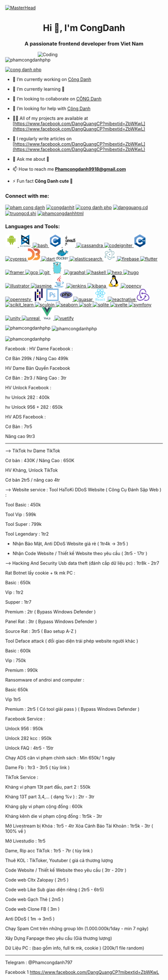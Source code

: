 [![MasterHead](https://firebasestorage.googleapis.com/v0/b/flexi-coding.appspot.com/o/dempgi7-520f8d5f-63d4-4453-8822-dbc149ae27f8.gif?alt=media&token=91c0c7b2-93c3-4029-b011-1a8703c5730d)](https://rishavchanda.io)
<h1 align="center">Hi 👋, I'm CongDanh</h1>
<h3 align="center">A passionate frontend developer from Viet Nam</h3>
<img align="right" alt="Coding" width="400" src="https://cdn.dribbble.com/users/1162077/screenshots/3848914/programmer.gif">
<p align="left"> <img src="https://komarev.com/ghpvc/?username=phamcongdanhphp&label=Profile%20views&color=000000&style=plastic" alt="phamcongdanhphp" /> </p>

<p align="left"> <a href="https://twitter.com/cong danh php" target="blank"><img src="https://img.shields.io/twitter/follow/cong danh php?logo=twitter&style=for-the-badge" alt="cong danh php" /></a> </p>

- 🔭 I’m currently working on [Công Danh](https://www.facebook.com/DangQuangCP?mibextid=ZbWKwL)

- 🌱 I’m currently learning **🐸**

- 👯 I’m looking to collaborate on [CÔNG Danh](https://www.facebook.com/DangQuangCP?mibextid=ZbWKwL)

- 🤝 I’m looking for help with [Công Danh](https://www.facebook.com/DangQuangCP?mibextid=ZbWKwL)

- 👨‍💻 All of my projects are available at [https://www.facebook.com/DangQuangCP?mibextid=ZbWKwL](https://www.facebook.com/DangQuangCP?mibextid=ZbWKwL)

- 📝 I regularly write articles on [https://www.facebook.com/DangQuangCP?mibextid=ZbWKwL](https://www.facebook.com/DangQuangCP?mibextid=ZbWKwL)

- 💬 Ask me about **🐸**

- 📫 How to reach me **Phamcongdanh9918@gmail.com**

- ⚡ Fun fact **Công Danh cute 🐸**

<h3 align="left">Connect with me:</h3>
<p align="left">
<a href="https://codepen.io/pham cong danh" target="blank"><img align="center" src="https://raw.githubusercontent.com/rahuldkjain/github-profile-readme-generator/master/src/images/icons/Social/codepen.svg" alt="pham cong danh" height="30" width="40" /></a>
<a href="https://dev.to/congdanhit" target="blank"><img align="center" src="https://raw.githubusercontent.com/rahuldkjain/github-profile-readme-generator/master/src/images/icons/Social/devto.svg" alt="congdanhit" height="30" width="40" /></a>
<a href="https://twitter.com/cong danh php" target="blank"><img align="center" src="https://raw.githubusercontent.com/rahuldkjain/github-profile-readme-generator/master/src/images/icons/Social/twitter.svg" alt="cong danh php" height="30" width="40" /></a>
<a href="https://fb.com/dangquang.cd" target="blank"><img align="center" src="https://raw.githubusercontent.com/rahuldkjain/github-profile-readme-generator/master/src/images/icons/Social/facebook.svg" alt="dangquang.cd" height="30" width="40" /></a>
<a href="https://instagram.com/truongcd.shi" target="blank"><img align="center" src="https://raw.githubusercontent.com/rahuldkjain/github-profile-readme-generator/master/src/images/icons/Social/instagram.svg" alt="truongcd.shi" height="30" width="40" /></a>
<a href="https://www.hackerrank.com/phamcongdanhhtml" target="blank"><img align="center" src="https://raw.githubusercontent.com/rahuldkjain/github-profile-readme-generator/master/src/images/icons/Social/hackerrank.svg" alt="phamcongdanhhtml" height="30" width="40" /></a>
</p>

<h3 align="left">Languages and Tools:</h3>
<p align="left"> <a href="https://developer.android.com" target="_blank" rel="noreferrer"> <img src="https://raw.githubusercontent.com/devicons/devicon/master/icons/android/android-original-wordmark.svg" alt="android" width="40" height="40"/> </a> <a href="https://backbonejs.org" target="_blank" rel="noreferrer"> <img src="https://raw.githubusercontent.com/devicons/devicon/master/icons/backbonejs/backbonejs-original-wordmark.svg" alt="backbonejs" width="40" height="40"/> </a> <a href="https://www.gnu.org/software/bash/" target="_blank" rel="noreferrer"> <img src="https://www.vectorlogo.zone/logos/gnu_bash/gnu_bash-icon.svg" alt="bash" width="40" height="40"/> </a> <a href="https://www.cprogramming.com/" target="_blank" rel="noreferrer"> <img src="https://raw.githubusercontent.com/devicons/devicon/master/icons/c/c-original.svg" alt="c" width="40" height="40"/> </a> <a href="https://canvasjs.com" target="_blank" rel="noreferrer"> <img src="https://raw.githubusercontent.com/Hardik0307/Hardik0307/master/assets/canvasjs-charts.svg" alt="canvasjs" width="40" height="40"/> </a> <a href="https://cassandra.apache.org/" target="_blank" rel="noreferrer"> <img src="https://www.vectorlogo.zone/logos/apache_cassandra/apache_cassandra-icon.svg" alt="cassandra" width="40" height="40"/> </a> <a href="https://codeigniter.com" target="_blank" rel="noreferrer"> <img src="https://cdn.worldvectorlogo.com/logos/codeigniter.svg" alt="codeigniter" width="40" height="40"/> </a> <a href="https://www.w3schools.com/cpp/" target="_blank" rel="noreferrer"> <img src="https://raw.githubusercontent.com/devicons/devicon/master/icons/cplusplus/cplusplus-original.svg" alt="cplusplus" width="40" height="40"/> </a> <a href="https://www.cypress.io" target="_blank" rel="noreferrer"> <img src="https://raw.githubusercontent.com/simple-icons/simple-icons/6e46ec1fc23b60c8fd0d2f2ff46db82e16dbd75f/icons/cypress.svg" alt="cypress" width="40" height="40"/> </a> <a href="https://d3js.org/" target="_blank" rel="noreferrer"> <img src="https://raw.githubusercontent.com/devicons/devicon/master/icons/d3js/d3js-original.svg" alt="d3js" width="40" height="40"/> </a> <a href="https://dart.dev" target="_blank" rel="noreferrer"> <img src="https://www.vectorlogo.zone/logos/dartlang/dartlang-icon.svg" alt="dart" width="40" height="40"/> </a> <a href="https://www.docker.com/" target="_blank" rel="noreferrer"> <img src="https://raw.githubusercontent.com/devicons/devicon/master/icons/docker/docker-original-wordmark.svg" alt="docker" width="40" height="40"/> </a> <a href="https://www.elastic.co" target="_blank" rel="noreferrer"> <img src="https://www.vectorlogo.zone/logos/elastic/elastic-icon.svg" alt="elasticsearch" width="40" height="40"/> </a> <a href="https://www.electronjs.org" target="_blank" rel="noreferrer"> <img src="https://raw.githubusercontent.com/devicons/devicon/master/icons/electron/electron-original.svg" alt="electron" width="40" height="40"/> </a> <a href="https://firebase.google.com/" target="_blank" rel="noreferrer"> <img src="https://www.vectorlogo.zone/logos/firebase/firebase-icon.svg" alt="firebase" width="40" height="40"/> </a> <a href="https://flutter.dev" target="_blank" rel="noreferrer"> <img src="https://www.vectorlogo.zone/logos/flutterio/flutterio-icon.svg" alt="flutter" width="40" height="40"/> </a> <a href="https://www.framer.com/" target="_blank" rel="noreferrer"> <img src="https://www.vectorlogo.zone/logos/framer/framer-icon.svg" alt="framer" width="40" height="40"/> </a> <a href="https://cloud.google.com" target="_blank" rel="noreferrer"> <img src="https://www.vectorlogo.zone/logos/google_cloud/google_cloud-icon.svg" alt="gcp" width="40" height="40"/> </a> <a href="https://git-scm.com/" target="_blank" rel="noreferrer"> <img src="https://www.vectorlogo.zone/logos/git-scm/git-scm-icon.svg" alt="git" width="40" height="40"/> </a> <a href="https://golang.org" target="_blank" rel="noreferrer"> <img src="https://raw.githubusercontent.com/devicons/devicon/master/icons/go/go-original.svg" alt="go" width="40" height="40"/> </a> <a href="https://graphql.org" target="_blank" rel="noreferrer"> <img src="https://www.vectorlogo.zone/logos/graphql/graphql-icon.svg" alt="graphql" width="40" height="40"/> </a> <a href="https://www.haskell.org/" target="_blank" rel="noreferrer"> <img src="https://upload.wikimedia.org/wikipedia/commons/1/1c/Haskell-Logo.svg" alt="haskell" width="40" height="40"/> </a> <a href="hexo.io/" target="_blank" rel="noreferrer"> <img src="https://www.vectorlogo.zone/logos/hexoio/hexoio-icon.svg" alt="hexo" width="40" height="40"/> </a> <a href="https://gohugo.io/" target="_blank" rel="noreferrer"> <img src="https://api.iconify.design/logos-hugo.svg" alt="hugo" width="40" height="40"/> </a> <a href="https://www.adobe.com/in/products/illustrator.html" target="_blank" rel="noreferrer"> <img src="https://www.vectorlogo.zone/logos/adobe_illustrator/adobe_illustrator-icon.svg" alt="illustrator" width="40" height="40"/> </a> <a href="https://jasmine.github.io/" target="_blank" rel="noreferrer"> <img src="https://www.vectorlogo.zone/logos/jasmine/jasmine-icon.svg" alt="jasmine" width="40" height="40"/> </a> <a href="https://www.java.com" target="_blank" rel="noreferrer"> <img src="https://raw.githubusercontent.com/devicons/devicon/master/icons/java/java-original.svg" alt="java" width="40" height="40"/> </a> <a href="https://www.jenkins.io" target="_blank" rel="noreferrer"> <img src="https://www.vectorlogo.zone/logos/jenkins/jenkins-icon.svg" alt="jenkins" width="40" height="40"/> </a> <a href="https://www.elastic.co/kibana" target="_blank" rel="noreferrer"> <img src="https://www.vectorlogo.zone/logos/elasticco_kibana/elasticco_kibana-icon.svg" alt="kibana" width="40" height="40"/> </a> <a href="https://www.linux.org/" target="_blank" rel="noreferrer"> <img src="https://raw.githubusercontent.com/devicons/devicon/master/icons/linux/linux-original.svg" alt="linux" width="40" height="40"/> </a> <a href="https://opencv.org/" target="_blank" rel="noreferrer"> <img src="https://www.vectorlogo.zone/logos/opencv/opencv-icon.svg" alt="opencv" width="40" height="40"/> </a> <a href="https://openresty.org/" target="_blank" rel="noreferrer"> <img src="https://openresty.org/images/logo.png" alt="openresty" width="40" height="40"/> </a> <a href="https://pandas.pydata.org/" target="_blank" rel="noreferrer"> <img src="https://raw.githubusercontent.com/devicons/devicon/2ae2a900d2f041da66e950e4d48052658d850630/icons/pandas/pandas-original.svg" alt="pandas" width="40" height="40"/> </a> <a href="https://www.photoshop.com/en" target="_blank" rel="noreferrer"> <img src="https://raw.githubusercontent.com/devicons/devicon/master/icons/photoshop/photoshop-line.svg" alt="photoshop" width="40" height="40"/> </a> <a href="https://www.php.net" target="_blank" rel="noreferrer"> <img src="https://raw.githubusercontent.com/devicons/devicon/master/icons/php/php-original.svg" alt="php" width="40" height="40"/> </a> <a href="https://quasar.dev/" target="_blank" rel="noreferrer"> <img src="https://cdn.quasar.dev/logo/svg/quasar-logo.svg" alt="quasar" width="40" height="40"/> </a> <a href="https://reactjs.org/" target="_blank" rel="noreferrer"> <img src="https://raw.githubusercontent.com/devicons/devicon/master/icons/react/react-original-wordmark.svg" alt="react" width="40" height="40"/> </a> <a href="https://reactnative.dev/" target="_blank" rel="noreferrer"> <img src="https://reactnative.dev/img/header_logo.svg" alt="reactnative" width="40" height="40"/> </a> <a href="https://redux.js.org" target="_blank" rel="noreferrer"> <img src="https://raw.githubusercontent.com/devicons/devicon/master/icons/redux/redux-original.svg" alt="redux" width="40" height="40"/> </a> <a href="https://scikit-learn.org/" target="_blank" rel="noreferrer"> <img src="https://upload.wikimedia.org/wikipedia/commons/0/05/Scikit_learn_logo_small.svg" alt="scikit_learn" width="40" height="40"/> </a> <a href="https://sculpin.io/" target="_blank" rel="noreferrer"> <img src="https://gist.githubusercontent.com/vivek32ta/c7f7bf583c1fb1c58d89301ea40f37fd/raw/1782aef8672484698c0dd407f900c4a329ed5bc4/sculpin.svg" alt="sculpin" width="40" height="40"/> </a> <a href="https://seaborn.pydata.org/" target="_blank" rel="noreferrer"> <img src="https://seaborn.pydata.org/_images/logo-mark-lightbg.svg" alt="seaborn" width="40" height="40"/> </a> <a href="https://lucene.apache.org/solr/" target="_blank" rel="noreferrer"> <img src="https://www.vectorlogo.zone/logos/apache_solr/apache_solr-icon.svg" alt="solr" width="40" height="40"/> </a> <a href="https://www.sqlite.org/" target="_blank" rel="noreferrer"> <img src="https://www.vectorlogo.zone/logos/sqlite/sqlite-icon.svg" alt="sqlite" width="40" height="40"/> </a> <a href="https://svelte.dev" target="_blank" rel="noreferrer"> <img src="https://upload.wikimedia.org/wikipedia/commons/1/1b/Svelte_Logo.svg" alt="svelte" width="40" height="40"/> </a> <a href="https://symfony.com" target="_blank" rel="noreferrer"> <img src="https://symfony.com/logos/symfony_black_03.svg" alt="symfony" width="40" height="40"/> </a> <a href="https://unity.com/" target="_blank" rel="noreferrer"> <img src="https://www.vectorlogo.zone/logos/unity3d/unity3d-icon.svg" alt="unity" width="40" height="40"/> </a> <a href="https://unrealengine.com/" target="_blank" rel="noreferrer"> <img src="https://raw.githubusercontent.com/kenangundogan/fontisto/036b7eca71aab1bef8e6a0518f7329f13ed62f6b/icons/svg/brand/unreal-engine.svg" alt="unreal" width="40" height="40"/> </a> <a href="https://vuejs.org/" target="_blank" rel="noreferrer"> <img src="https://raw.githubusercontent.com/devicons/devicon/master/icons/vuejs/vuejs-original-wordmark.svg" alt="vuejs" width="40" height="40"/> </a> <a href="https://vuetifyjs.com/en/" target="_blank" rel="noreferrer"> <img src="https://bestofjs.org/logos/vuetify.svg" alt="vuetify" width="40" height="40"/> </a> </p>

<p><img align="left" src="https://github-readme-stats.vercel.app/api/top-langs?username=phamcongdanhphp&show_icons=true&theme=dark&hide_border=true&locale=en&layout=compact" alt="phamcongdanhphp" /></p>

<p>&nbsp;<img align="center" src="https://github-readme-stats.vercel.app/api?username=phamcongdanhphp&show_icons=true&theme=dark&hide_border=true&locale=en" alt="phamcongdanhphp" /></p>

<p><img align="center" src="https://github-readme-streak-stats.herokuapp.com/?user=phamcongdanhphp&theme=dark" alt="phamcongdanhphp" /></p>
Facebook :
HV Dame Facebook : 

Cơ Bản 299k / Nâng Cao 499k

HV Dame Bản Quyền Facebook

Cơ Bản : 2tr3 / Nâng Cao : 3tr

HV Unlock Facebook : 

hv Unlock 282 : 400k

hv Unlock 956 + 282 : 650k

HV ADS Facebook :

Cơ Bản : 7tr5

Nâng cao 9tr3

--------------------------------------

--> TikTok
hv Dame TikTok

Cơ bản : 430K / Nâng Cao : 650K

HV Kháng, Unlock TikTok

Cơ bản 2tr5 / nâng cao 4tr

--> Website service :
Tool HaToKi DDoS Website ( Công Cụ Đánh Sập Web ) :

Tool Basic : 450k

Tool Vip : 599k

Tool Super : 799k

Tool Legendary : 1tr2

- Nhận Bảo Mật, Anti DDoS Website giá rẻ ( 1tr4k -> 3tr5 )

- Nhận Code Website / Thiết kế Website theo yêu cầu ( 3tr5 - 17tr )

--> Hacking And Security
Usb data theft (đánh cắp dữ liệu pc) : 1tr8k - 2tr7

Rat Botnet lấy cookie + tk mk PC : 

Basic : 650k 

Vip : 1tr2

Supper : 1tr7

Premium : 2tr ( Bypass Windows Defender )

Panel Rat : 3tr ( Bypass Windows Defender )

Source Rat :  3tr5 ( Bao setup A-Z )

Tool Deface attack ( đổi giao diện trái phép website người khác )

Basic : 600k

Vip : 750k

Premium : 990k

Ransomware of androi and computer :

Basic 650k

Vip 1tr5

Premium : 2tr5 ( Có tool giải pass ) ( Bypass Windows Defender )

Facebook Service :

Unlock 956 : 950k

Unlock 282 kcc : 950k 

Unlock FAQ : 4tr5 - 15tr

Chạy ADS cân vi phạm chính sách : Min 650k/ 1 ngày

Dame Fb : 1tr3 - 3tr5 ( tùy link )

TikTok Service :

Kháng vi phạm 13t part đầu, part 2 : 550k

Kháng 13T part 3,4,... ( dạng %v ) : 2tr - 3tr

Kháng gậy vi phạm cộng đồng : 600k 

Kháng kênh die vi phạm cộng đồng : 1tr5k - 3tr

Mở Livestream bị Khóa : 1tr5 - 4tr
Xóa Cảnh Báo Tài Khoản : 1tr5k - 3tr ( 100% về )

Mở Livestudio : 1tr5

Dame, Rip acc TikTok : 1tr5 - 7tr ( tùy link )

Thuê KOL : TikToker, Youtuber ( giá cả thương lượng 

Code Website / Thiết kế Website theo yêu cầu ( 3tr - 20tr )

Code web Cltx Zalopay ( 2tr5 )

Code web Like Sub giao diện riêng ( 2tr5 - 6tr5)

Code web Gạch Thẻ ( 2m5 )

Code web Clone FB ( 3m )

Anti DDoS ( 1m -> 3m5 )

Chạy Spam Cmt trên những group lớn (1.000.000k/1day - min 7 ngày)

Xây Dựng Fanpage theo yêu cầu (Giá thương lượng)

Dữ Liệu PC : (bao gồm  info, full tk mk, cookie ) (200k/1 file random)

------------------------

Telegram : @Phamcongdanh797

Facebook 1
https://www.facebook.com/DangQuangCP?mibextid=ZbWKwL
